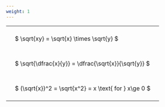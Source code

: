 ```yaml
---
weight: 1
---
```


<style type="text/css">
#T_0d6f6 th.col_heading {
  text-align: left;
  font-size: 1em;
}
#T_0d6f6 td {
  text-align: left;
  font-size: 1em;
  padding: 1.5em;
}
</style>
<table id="T_0d6f6">
  <thead>
  </thead>
  <tbody>
    <tr>
      <td id="T_0d6f6_row0_col0" class="data row0 col0" >$ \sqrt{xy} = \sqrt{x} \times \sqrt{y} $</td>
    </tr>
    <tr>
      <td id="T_0d6f6_row1_col0" class="data row1 col0" >$ \sqrt{\dfrac{x}{y}} = \dfrac{\sqrt{x}}{\sqrt{y}} $</td>
    </tr>
    <tr>
      <td id="T_0d6f6_row2_col0" class="data row2 col0" >$ (\sqrt{x})^2 = \sqrt{x^2} = x \text{ for } x\ge 0 $</td>
    </tr>
  </tbody>
</table>
